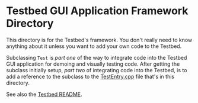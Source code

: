 # Testbed GUI Application Framework Directory

This directory is for the Testbed's framework.
You don't really need to know anything about it unless you want to add your own
code to the Testbed.

Subclassing `Test` is *part one* of the way to integrate code into the Testbed
GUI application for demoing and visually testing code. After getting the
subclass initially setup, *part two* of integrating code into the Testbed,
is to add a reference to the subclass to the
[TestEntry.cpp](TestEntry.cpp) file that's in this directory.

See also the [Testbed README](../README.md).
